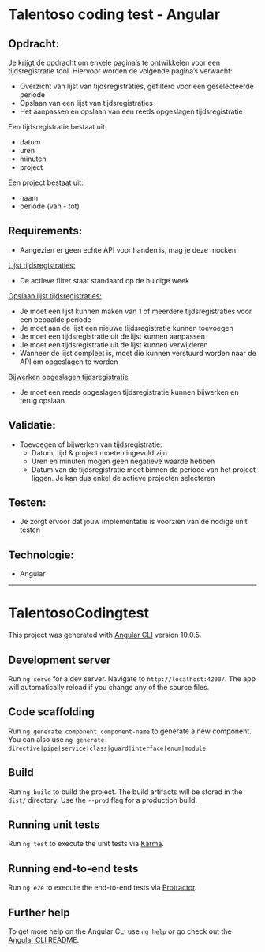 # Talentoso coding test - Angular

## Opdracht:
Je krijgt de opdracht om enkele pagina’s te ontwikkelen voor een tijdsregistratie tool.
Hiervoor worden de volgende pagina’s verwacht:
- Overzicht van lijst van tijdsregistraties, gefilterd voor een geselecteerde periode
- Opslaan van een lijst van tijdsregistraties
- Het aanpassen en opslaan van een reeds opgeslagen tijdsregistratie

Een tijdsregistratie bestaat uit:
- datum
- uren
- minuten
- project

Een project bestaat uit:
- naam
- periode (van - tot)

## Requirements:
- Aangezien er geen echte API voor handen is, mag je deze mocken

<ins>Lijst tijdsregistraties:</ins>

- De actieve filter staat standaard op de huidige week

<ins>Opslaan lijst tijdsregistraties:</ins>

- Je moet een lijst kunnen maken van 1 of meerdere tijdsregistraties voor een bepaalde periode
- Je moet aan de lijst een nieuwe tijdsregistratie kunnen toevoegen
- Je moet een tijdsregistratie uit de lijst kunnen aanpassen
- Je moet een tijdsregistratie uit de lijst kunnen verwijderen
- Wanneer de lijst compleet is, moet die kunnen verstuurd worden naar de API om opgeslagen te
worden

<ins>Bijwerken opgeslagen tijdsregistratie</ins>

- Je moet een reeds opgeslagen tijdsregistratie kunnen bijwerken en terug opslaan

## Validatie:
* Toevoegen of bijwerken van tijdsregistratie:
  * Datum, tijd & project moeten ingevuld zijn
  * Uren en minuten mogen geen negatieve waarde hebben
  * Datum van de tijdsregistratie moet binnen de periode van het project liggen. Je kan dus enkel de actieve projecten selecteren

## Testen:
- Je zorgt ervoor dat jouw implementatie is voorzien van de nodige unit testen

## Technologie:
- Angular

------

# TalentosoCodingtest

This project was generated with [Angular CLI](https://github.com/angular/angular-cli) version 10.0.5.

## Development server

Run `ng serve` for a dev server. Navigate to `http://localhost:4200/`. The app will automatically reload if you change any of the source files.

## Code scaffolding

Run `ng generate component component-name` to generate a new component. You can also use `ng generate directive|pipe|service|class|guard|interface|enum|module`.

## Build

Run `ng build` to build the project. The build artifacts will be stored in the `dist/` directory. Use the `--prod` flag for a production build.

## Running unit tests

Run `ng test` to execute the unit tests via [Karma](https://karma-runner.github.io).

## Running end-to-end tests

Run `ng e2e` to execute the end-to-end tests via [Protractor](http://www.protractortest.org/).

## Further help

To get more help on the Angular CLI use `ng help` or go check out the [Angular CLI README](https://github.com/angular/angular-cli/blob/master/README.md).
